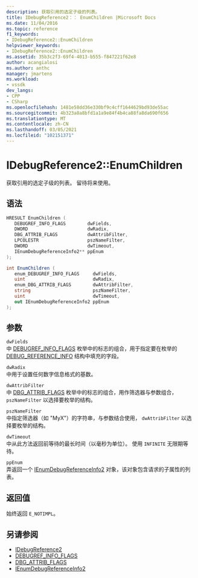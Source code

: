 ```yaml
---
description: 获取引用的选定子级的列表。
title: IDebugReference2：： EnumChildren |Microsoft Docs
ms.date: 11/04/2016
ms.topic: reference
f1_keywords:
- IDebugReference2::EnumChildren
helpviewer_keywords:
- IDebugReference2::EnumChildren
ms.assetid: 35b3c2f3-69f4-4013-b555-f847221f62e8
author: acangialosi
ms.author: anthc
manager: jmartens
ms.workload:
- vssdk
dev_langs:
- CPP
- CSharp
ms.openlocfilehash: 1481e58dd36e330bf9c4cff1644629bd93de55ac
ms.sourcegitcommit: 4b323a8a8bfd1a1a9e84f4b4ca88fa8da690f656
ms.translationtype: MT
ms.contentlocale: zh-CN
ms.lasthandoff: 03/05/2021
ms.locfileid: "102151371"
---
```

# <a name="idebugreference2enumchildren"></a>IDebugReference2::EnumChildren
获取引用的选定子级的列表。 留待将来使用。

## <a name="syntax"></a>语法

```cpp
HRESULT EnumChildren ( 
   DEBUGREF_INFO_FLAGS        dwFields,
   DWORD                      dwRadix,
   DBG_ATTRIB_FLAGS           dwAttribFilter,
   LPCOLESTR                  pszNameFilter,
   DWORD                      dwTimeout,
   IEnumDebugReferenceInfo2** ppEnum
);
```

```csharp
int EnumChildren ( 
   enum_DEBUGREF_INFO_FLAGS     dwFields,
   uint                         dwRadix,
   enum_DBG_ATTRIB_FLAGS        dwAttribFilter,
   string                       pszNameFilter,
   uint                         dwTimeout,
   out IEnumDebugReferenceInfo2 ppEnum
);
```

## <a name="parameters"></a>参数
`dwFields`\
中 [DEBUGREF_INFO_FLAGS](../../../extensibility/debugger/reference/debugref-info-flags.md) 枚举中的标志的组合，用于指定要在枚举的 [DEBUG_REFERENCE_INFO](../../../extensibility/debugger/reference/debug-reference-info.md) 结构中填充的字段。

`dwRadix`\
中用于设置任何数字信息格式的基数。

`dwAttribFilter`\
中 [DBG_ATTRIB_FLAGS](../../../extensibility/debugger/reference/dbg-attrib-flags.md) 枚举中的标志的组合，用作筛选器与参数组合， `pszNameFilter` 以选择要枚举的结构。

`pszNameFilter`\
中指定筛选器（如 "MyX"）的字符串，与参数结合使用， `dwAttribFilter` 以选择要枚举的结构。

`dwTimeout`\
中从此方法返回前等待的最长时间（以毫秒为单位）。 使用 `INFINITE` 无限期等待。

`ppEnum`\
弄返回一个 [IEnumDebugReferenceInfo2](../../../extensibility/debugger/reference/ienumdebugreferenceinfo2.md) 对象，该对象包含请求的子属性的列表。

## <a name="return-value"></a>返回值
 始终返回 `E_NOTIMPL`。

## <a name="see-also"></a>另请参阅
- [IDebugReference2](../../../extensibility/debugger/reference/idebugreference2.md)
- [DEBUGREF_INFO_FLAGS](../../../extensibility/debugger/reference/debugref-info-flags.md)
- [DBG_ATTRIB_FLAGS](../../../extensibility/debugger/reference/dbg-attrib-flags.md)
- [IEnumDebugReferenceInfo2](../../../extensibility/debugger/reference/ienumdebugreferenceinfo2.md)
